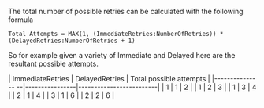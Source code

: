 The total number of possible retries can be calculated with the following formula

```no-highlight
Total Attempts = MAX(1, (ImmediateRetries:NumberOfRetries)) * (DelayedRetries:NumberOfRetries + 1)
```

So for example given a variety of Immediate and Delayed here are the resultant possible attempts.

| ImmediateRetries | DelayedRetries | Total possible attempts |
|--------------- --|----------------|-------------------------|
| 1                | 1              | 2                       |
| 1                | 2              | 3                       |
| 1                | 3              | 4                       |
| 2                | 1              | 4                       |
| 3                | 1              | 6                       |
| 2                | 2              | 6                       |
